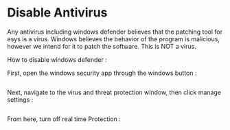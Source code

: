 # Disable Antivirus

Any antivirus including windows defender believes that the patching tool for esys is a virus. Windows believes the behavior of the program is malicious, however we intend for it to patch the software. This is NOT a virus.

How to disable windows defender :&#x20;

First, open the windows security app through the windows button :&#x20;

<figure><img src="../../.gitbook/assets/{F20AA564-D952-489B-8FE7-93B135908742}.png" alt=""><figcaption></figcaption></figure>

Next, navigate to the virus and threat protection window, then click manage settings :

<figure><img src="../../.gitbook/assets/image.png" alt=""><figcaption></figcaption></figure>

From here, turn off real time Protection :

<figure><img src="../../.gitbook/assets/image (1).png" alt=""><figcaption></figcaption></figure>

